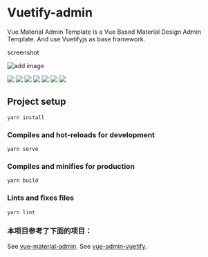 # Vuetify-admin

Vue Material Admin Template is a Vue Based Material Design Admin Template. And use Vuetifyjs as base framework. 

screenshot

![add image](https://github.com/carmen-zhy/job/raw/master/image/*.png)


<img src="https://github.com/Link028/Vuetify-admin/tree/master/screenshot/1.jpg" />

<img src="https://github.com/Link028/Vuetify-admin/tree/master/screenshot/2.jpg" />

<img src="https://github.com/Link028/Vuetify-admin/tree/master/screenshot/3.jpg" />

<img src="https://github.com/Link028/Vuetify-admin/tree/master/screenshot/4.jpg" />

<img src="https://github.com/Link028/Vuetify-admin/tree/master/screenshot/5.jpg" />

<img src="https://github.com/Link028/Vuetify-admin/tree/master/screenshot/6.jpg" />

<img src="https://github.com/Link028/Vuetify-admin/tree/master/screenshot/7.jpg" />

## Project setup
```
yarn install
```

### Compiles and hot-reloads for development
```
yarn serve
```

### Compiles and minifies for production
```
yarn build
```

### Lints and fixes files
```
yarn lint
```


### 本项目参考了下面的项目：
See [vue-material-admin](https://github.com/tookit/vue-material-admin).
See [vue-admin-vuetify](https://github.com/vasttian/vue-admin-vuetify).

